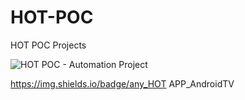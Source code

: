 # HOT-POC
HOT POC Projects

![HOT POC - Automation Project](https://github.com/user-attachments/assets/734ba0ba-9505-41e8-b27f-b4747a98f51f)

https://img.shields.io/badge/any_HOT APP_AndroidTV
